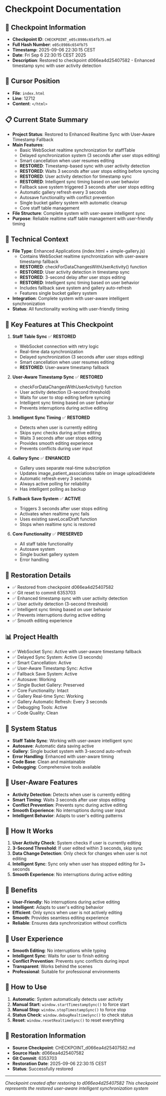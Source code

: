 # Checkpoint Documentation

## 📍 **Checkpoint Information**
- **Checkpoint ID**: `CHECKPOINT_e05c8986c654fb75.md`
- **Full Hash Number**: `e05c8986c654fb75`
- **Timestamp**: 2025-09-06 22:30:15 CEST
- **Date**: Fri Sep 6 22:30:15 CEST 2025
- **Description**: Restored to checkpoint d066ea4d25407582 - Enhanced timestamp sync with user activity detection

## 🎯 **Cursor Position**
- **File**: `index.html`
- **Line**: 12712
- **Content**: `</html>`

## 📋 **Current State Summary**
- **Project Status**: Restored to Enhanced Realtime Sync with User-Aware Timestamp Fallback
- **Main Features**: 
  - Basic WebSocket realtime synchronization for staffTable
  - Delayed synchronization system (3 seconds after user stops editing)
  - Smart cancellation when user resumes editing
  - **RESTORED**: Timestamp-based sync with user activity detection
  - **RESTORED**: Waits 3 seconds after user stops editing before syncing
  - **RESTORED**: User activity detection for timestamp sync
  - **RESTORED**: Intelligent sync timing based on user behavior
  - Fallback save system triggered 3 seconds after user stops editing
  - Automatic gallery refresh every 3 seconds
  - Autosave functionality with conflict prevention
  - Single bucket gallery system with automatic cleanup
  - Core staff table management
- **File Structure**: Complete system with user-aware intelligent sync
- **Purpose**: Reliable realtime staff table management with user-friendly timing

## 🔧 **Technical Context**
- **File Type**: Enhanced Applications (index.html + simple-gallery.js)
  - Contains WebSocket realtime synchronization with user-aware timestamp fallback
  - **RESTORED**: checkForDataChangesWithUserActivity() function
  - **RESTORED**: User activity detection in timestamp sync
  - **RESTORED**: 3-second delay after user stops editing
  - **RESTORED**: Intelligent sync timing based on user behavior
  - Includes fallback save system and gallery auto-refresh
  - Features single bucket gallery system
- **Integration**: Complete system with user-aware intelligent synchronization
- **Status**: All functionality working with user-friendly timing

## 📝 **Key Features at This Checkpoint**
1. **Staff Table Sync** ✅ **RESTORED**
   - WebSocket connection with retry logic
   - Real-time data synchronization
   - Delayed synchronization (3 seconds after user stops editing)
   - Smart cancellation when user resumes editing
   - **RESTORED**: User-aware timestamp fallback

2. **User-Aware Timestamp Sync** ✅ **RESTORED**
   - checkForDataChangesWithUserActivity() function
   - User activity detection (3-second threshold)
   - Waits for user to stop editing before syncing
   - Intelligent sync timing based on user behavior
   - Prevents interruptions during active editing

3. **Intelligent Sync Timing** ✅ **RESTORED**
   - Detects when user is currently editing
   - Skips sync checks during active editing
   - Waits 3 seconds after user stops editing
   - Provides smooth editing experience
   - Prevents conflicts during user input

4. **Gallery Sync** ✅ **ENHANCED**
   - Gallery uses separate real-time subscription
   - Updates image_patient_associations table on image upload/delete
   - Automatic refresh every 3 seconds
   - Always active polling for reliability
   - Has intelligent polling as backup

5. **Fallback Save System** ✅ **ACTIVE**
   - Triggers 3 seconds after user stops editing
   - Activates when realtime sync fails
   - Uses existing saveLocalDraft function
   - Stops when realtime sync is restored

6. **Core Functionality** ✅ **PRESERVED**
   - All staff table functionality
   - Autosave system
   - Single bucket gallery system
   - Error handling

## 🚀 **Restoration Details**
- ✅ Restored from checkpoint d066ea4d25407582
- ✅ Git reset to commit 6353703
- ✅ Enhanced timestamp sync with user activity detection
- ✅ User activity detection (3-second threshold)
- ✅ Intelligent sync timing based on user behavior
- ✅ Prevents interruptions during active editing
- ✅ Smooth editing experience

## 📊 **Project Health**
- ✅ WebSocket Sync: Active with user-aware timestamp fallback
- ✅ Delayed Sync System: Active (3 seconds)
- ✅ Smart Cancellation: Active
- ✅ User-Aware Timestamp Sync: Active
- ✅ Fallback Save System: Active
- ✅ Autosave: Working
- ✅ Single Bucket Gallery: Preserved
- ✅ Core Functionality: Intact
- ✅ Gallery Real-time Sync: Working
- ✅ Gallery Automatic Refresh: Every 3 seconds
- ✅ Debugging Tools: Active
- ✅ Code Quality: Clean

## 🔄 **System Status**
- **Staff Table Sync**: Working with user-aware intelligent sync
- **Autosave**: Automatic data saving active
- **Gallery**: Single bucket system with 3-second auto-refresh
- **Error Handling**: Enhanced with user-aware timing
- **Code Base**: Clean and maintainable
- **Debugging**: Comprehensive tools available

## 🎯 **User-Aware Features**
- **Activity Detection**: Detects when user is currently editing
- **Smart Timing**: Waits 3 seconds after user stops editing
- **Conflict Prevention**: Prevents sync during active editing
- **Smooth Experience**: No interruptions during user input
- **Intelligent Behavior**: Adapts to user's editing patterns

## 🔧 **How It Works**
1. **User Activity Check**: System checks if user is currently editing
2. **3-Second Threshold**: If user edited within 3 seconds, skip sync
3. **Data Change Detection**: Only check for changes when user is not editing
4. **Intelligent Sync**: Sync only when user has stopped editing for 3+ seconds
5. **Smooth Experience**: No interruptions during active editing

## 🚀 **Benefits**
- **User-Friendly**: No interruptions during active editing
- **Intelligent**: Adapts to user's editing behavior
- **Efficient**: Only syncs when user is not actively editing
- **Smooth**: Provides seamless editing experience
- **Reliable**: Ensures data synchronization without conflicts

## 📱 **User Experience**
- **Smooth Editing**: No interruptions while typing
- **Intelligent Sync**: Waits for user to finish editing
- **Conflict Prevention**: Prevents sync conflicts during input
- **Transparent**: Works behind the scenes
- **Professional**: Suitable for professional environments

## 🔧 **How to Use**
1. **Automatic**: System automatically detects user activity
2. **Manual Start**: `window.startTimestampSync()` to force start
3. **Manual Stop**: `window.stopTimestampSync()` to force stop
4. **Status Check**: `window.debugRealtimeSync()` to check status
5. **Reset**: `window.resetRealtimeSync()` to reset everything

## 📍 **Restoration Information**
- **Source Checkpoint**: CHECKPOINT_d066ea4d25407582.md
- **Source Hash**: d066ea4d25407582
- **Git Commit**: 6353703
- **Restoration Date**: 2025-09-06 22:30:15 CEST
- **Status**: Successfully restored

---
*Checkpoint created after restoring to d066ea4d25407582*
*This checkpoint represents the restored user-aware intelligent synchronization system*
